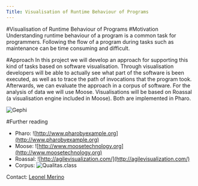 ```yaml
---
Title: Visualisation of Runtime Behaviour of Programs
---
```

#Visualisation of Runtime Behaviour of Programs
#Motivation
Understanding runtime behaviour of a program is a common task for programmers. Following the flow of a program during tasks such as maintenance can be time consuming and difficult.

#Approach
In this project we will develop an approach for supporting this kind of tasks based on software visualisation. Through visualisation developers will be able to actually see what part of the software is been executed, as well as to trace the path of invocations that the program took. Afterwards, we can evaluate the approach in a corpus of software. For the analysis of data we will use Moose. Visualisations will be based on Roassal (a visualisation engine included in Moose). Both are implemented in Pharo.

![Gephi](%assets_url%/files/6c/a6d2n5axogj28lqqijra51kjiak8b1/gephi.png)

#Further reading

- Pharo: ![http://www.pharobyexample.org](http://www.pharobyexample.org)
- Moose: ![http://www.moosetechnology.org](http://www.moosetechnology.org)   
- Roassal: ![http://agilevisualization.com/](http://agilevisualization.com/)
- Corpus: ![Qualitas.class](http://java.labsoft.dcc.ufmg.br/qualitas.class/)

Contact: [Leonel Merino](%base_url%/staff/merino)
